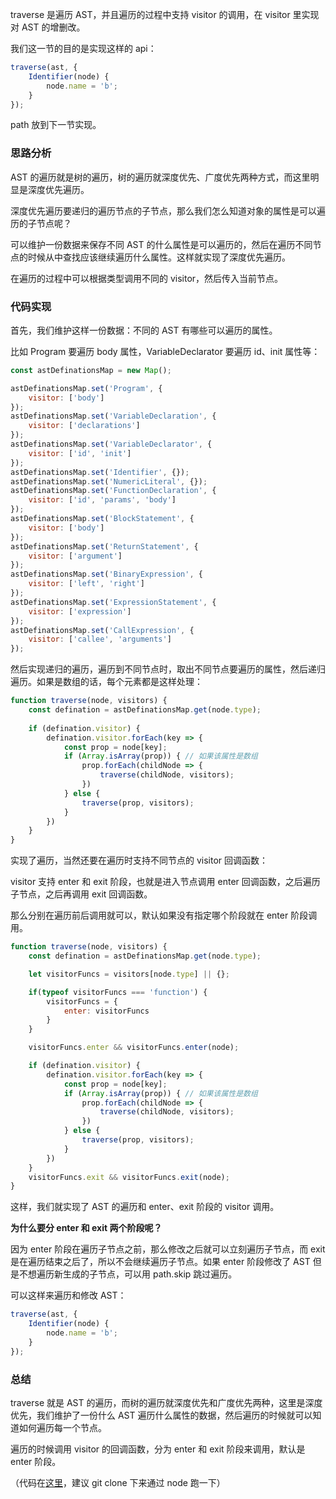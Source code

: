 traverse 是遍历 AST，并且遍历的过程中支持 visitor 的调用，在 visitor 里实现对 AST 的增删改。

我们这一节的目的是实现这样的 api：
```js
traverse(ast, {
    Identifier(node) {
        node.name = 'b';
    }
});
```

path 放到下一节实现。

### 思路分析

AST 的遍历就是树的遍历，树的遍历就深度优先、广度优先两种方式，而这里明显是深度优先遍历。

深度优先遍历要递归的遍历节点的子节点，那么我们怎么知道对象的属性是可以遍历的子节点呢？

可以维护一份数据来保存不同 AST 的什么属性是可以遍历的，然后在遍历不同节点的时候从中查找应该继续遍历什么属性。这样就实现了深度优先遍历。

在遍历的过程中可以根据类型调用不同的 visitor，然后传入当前节点。

### 代码实现

首先，我们维护这样一份数据：不同的 AST 有哪些可以遍历的属性。

比如 Program 要遍历 body 属性，VariableDeclarator 要遍历 id、init 属性等：
```js
const astDefinationsMap = new Map();

astDefinationsMap.set('Program', {
    visitor: ['body']
});
astDefinationsMap.set('VariableDeclaration', {
    visitor: ['declarations']
});
astDefinationsMap.set('VariableDeclarator', {
    visitor: ['id', 'init']
});
astDefinationsMap.set('Identifier', {});
astDefinationsMap.set('NumericLiteral', {});
astDefinationsMap.set('FunctionDeclaration', {
    visitor: ['id', 'params', 'body']
});
astDefinationsMap.set('BlockStatement', {
    visitor: ['body']
});
astDefinationsMap.set('ReturnStatement', {
    visitor: ['argument']
});
astDefinationsMap.set('BinaryExpression', {
    visitor: ['left', 'right']
});
astDefinationsMap.set('ExpressionStatement', {
    visitor: ['expression']
});
astDefinationsMap.set('CallExpression', {
    visitor: ['callee', 'arguments']
});
```

然后实现递归的遍历，遍历到不同节点时，取出不同节点要遍历的属性，然后递归遍历。如果是数组的话，每个元素都是这样处理：
```js
function traverse(node, visitors) {
    const defination = astDefinationsMap.get(node.type);
    
    if (defination.visitor) {
        defination.visitor.forEach(key => {
            const prop = node[key];
            if (Array.isArray(prop)) { // 如果该属性是数组
                prop.forEach(childNode => {
                    traverse(childNode, visitors);
                })
            } else {
                traverse(prop, visitors);
            }
        })
    }
}
```

实现了遍历，当然还要在遍历时支持不同节点的 visitor 回调函数：

visitor 支持 enter 和 exit 阶段，也就是进入节点调用 enter 回调函数，之后遍历子节点，之后再调用 exit 回调函数。

那么分别在遍历前后调用就可以，默认如果没有指定哪个阶段就在 enter 阶段调用。
```js
function traverse(node, visitors) {
    const defination = astDefinationsMap.get(node.type);

    let visitorFuncs = visitors[node.type] || {};

    if(typeof visitorFuncs === 'function') {
        visitorFuncs = {
            enter: visitorFuncs
        }
    }

    visitorFuncs.enter && visitorFuncs.enter(node);

    if (defination.visitor) {
        defination.visitor.forEach(key => {
            const prop = node[key];
            if (Array.isArray(prop)) { // 如果该属性是数组
                prop.forEach(childNode => {
                    traverse(childNode, visitors);
                })
            } else {
                traverse(prop, visitors);
            }
        })
    }
    visitorFuncs.exit && visitorFuncs.exit(node);
}
```

这样，我们就实现了 AST 的遍历和 enter、exit 阶段的 visitor 调用。

**为什么要分 enter 和 exit 两个阶段呢？**

因为 enter 阶段在遍历子节点之前，那么修改之后就可以立刻遍历子节点，而 exit 是在遍历结束之后了，所以不会继续遍历子节点。如果 enter 阶段修改了 AST 但是不想遍历新生成的子节点，可以用 path.skip 跳过遍历。

可以这样来遍历和修改 AST：
```js
traverse(ast, {
    Identifier(node) {
        node.name = 'b';
    }
});
```

### 总结

traverse 就是 AST 的遍历，而树的遍历就深度优先和广度优先两种，这里是深度优先，我们维护了一份什么 AST 遍历什么属性的数据，然后遍历的时候就可以知道如何遍历每一个节点。

遍历的时候调用 visitor 的回调函数，分为 enter 和 exit 阶段来调用，默认是 enter 阶段。

（代码在[这里](https://github.com/QuarkGluonPlasma/babel-plugin-exercize)，建议 git clone 下来通过 node 跑一下）